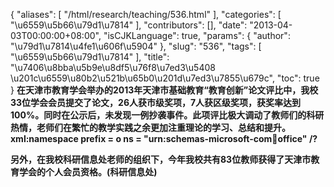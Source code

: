 {
    "aliases": [
        "/html/research/teaching/536.html"
    ],
    "categories": [
        "\u6559\u5b66\u79d1\u7814"
    ],
    "contributors": [],
    "date": "2013-04-03T00:00:00+08:00",
    "isCJKLanguage": true,
    "params": {
        "author": "\u79d1\u7814\u4fe1\u606f\u5904"
    },
    "slug": "536",
    "tags": [
        "\u6559\u5b66\u79d1\u7814"
    ],
    "title": "\u7406\u8bba\u5b9e\u8df5\u76f8\u7ed3\u5408 \u201c\u6559\u80b2\u521b\u65b0\u201d\u7ed3\u7855\u679c",
    "toc": true
}
**在天津市教育学会举办的2013年天津市基础教育“教育创新”论文评比中，我校33位学会会员提交了论文，26人获市级奖项，7人获区级奖项，获奖率达到100%。同时在公示后，未发现一例抄袭事件。此项评比极大调动了教师们的科研热情，老师们在繁忙的教学实践之余更加注重理论的学习、总结和提升。xml:namespace prefix = o ns = "urn:schemas-microsoft-com:office:office" /?**

**另外，在我校科研信息处老师的组织下，今年我校共有83位教师获得了天津市教育学会的个人会员资格。(科研信息处)**

